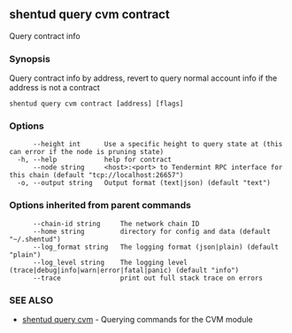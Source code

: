 ## shentud query cvm contract

Query contract info

### Synopsis

Query contract info by address, revert to query normal account info if the address is not a contract

```
shentud query cvm contract [address] [flags]
```

### Options

```
      --height int      Use a specific height to query state at (this can error if the node is pruning state)
  -h, --help            help for contract
      --node string     <host>:<port> to Tendermint RPC interface for this chain (default "tcp://localhost:26657")
  -o, --output string   Output format (text|json) (default "text")
```

### Options inherited from parent commands

```
      --chain-id string     The network chain ID
      --home string         directory for config and data (default "~/.shentud")
      --log_format string   The logging format (json|plain) (default "plain")
      --log_level string    The logging level (trace|debug|info|warn|error|fatal|panic) (default "info")
      --trace               print out full stack trace on errors
```

### SEE ALSO

* [shentud query cvm](shentud_query_cvm.md)	 - Querying commands for the CVM module


